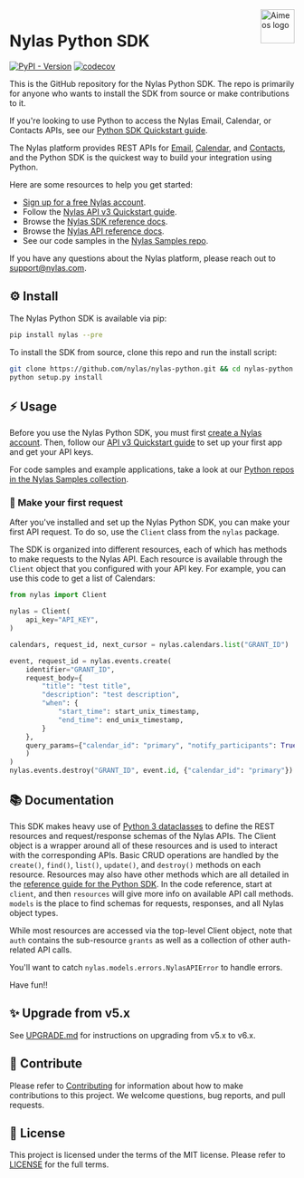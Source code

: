 <a href="https://www.nylas.com/">
    <img src="https://brand.nylas.com/assets/downloads/logo_horizontal_png/Nylas-Logo-Horizontal-Blue_.png" alt="Aimeos logo" title="Aimeos" align="right" height="60" />
</a>

# Nylas Python SDK

[![PyPI - Version](https://img.shields.io/pypi/v/nylas)](https://pypi.org/project/nylas/)
[![codecov](https://codecov.io/gh/nylas/nylas-python/branch/main/graph/badge.svg?token=HyxGAn5bJR)](https://codecov.io/gh/nylas/nylas-python)

This is the GitHub repository for the Nylas Python SDK. The repo is primarily for anyone who wants to install the SDK from source or make contributions to it.

If you're looking to use Python to access the Nylas Email, Calendar, or Contacts APIs, see our [Python SDK Quickstart guide](https://docs.nylas.com/docs/quickstart-python).

The Nylas platform provides REST APIs for [Email](https://docs.nylas.com/docs/quickstart-email), [Calendar](https://docs.nylas.com/docs/quickstart-calendar), and [Contacts](https://docs.nylas.com/docs/quickstart-contacts), and the Python SDK is the quickest way to build your integration using Python.

Here are some resources to help you get started:

- [Sign up for a free Nylas account](https://dashboard.nylas.com/register).
- Follow the [Nylas API v3 Quickstart guide](https://developer.nylas.com/docs/v3-beta/v3-quickstart/).
- Browse the [Nylas SDK reference docs](https://nylas-python-sdk-reference.pages.dev/).
- Browse the [Nylas API reference docs](https://developer.nylas.com/docs/api/).
- See our code samples in the [Nylas Samples repo](https://github.com/orgs/nylas-samples/repositories?q=&type=all&language=python).

If you have any questions about the Nylas platform, please reach out to support@nylas.com.

## ⚙️ Install

The Nylas Python SDK is available via pip:

```bash
pip install nylas --pre
```

To install the SDK from source, clone this repo and run the install script:

```bash
git clone https://github.com/nylas/nylas-python.git && cd nylas-python
python setup.py install
```

## ⚡️ Usage

Before you use the Nylas Python SDK, you must first [create a Nylas account](https://dashboard.nylas.com/register). Then, follow our [API v3 Quickstart guide](https://developer.nylas.com/docs/v3-beta/v3-quickstart/) to set up your first app and get your API keys.

For code samples and example applications, take a look at our [Python repos in the Nylas Samples collection](https://github.com/orgs/nylas-samples/repositories?q=&type=all&language=python).

### 🚀 Make your first request

After you've installed and set up the Nylas Python SDK, you can make your first API request. To do so, use the `Client` class from the `nylas` package.

The SDK is organized into different resources, each of which has methods to make requests to the Nylas API. Each resource is available through the `Client` object that you configured with your API key. For example, you can use this code to get a list of Calendars:

```python
from nylas import Client

nylas = Client(
    api_key="API_KEY",
)

calendars, request_id, next_cursor = nylas.calendars.list("GRANT_ID")

event, request_id = nylas.events.create(
    identifier="GRANT_ID",
    request_body={
        "title": "test title",
        "description": "test description",
        "when": {
            "start_time": start_unix_timestamp,
            "end_time": end_unix_timestamp,
        }
    },
    query_params={"calendar_id": "primary", "notify_participants": True},
    )
)
nylas.events.destroy("GRANT_ID", event.id, {"calendar_id": "primary"})

```

## 📚 Documentation

This SDK makes heavy use of [Python 3 dataclasses](https://realpython.com/python-data-classes/) to define the REST resources and request/response schemas of the Nylas APIs. The Client object is a wrapper around all of these resources and is used to interact with the corresponding APIs. Basic CRUD operations are handled by the `create()`, `find()`, `list()`, `update()`, and `destroy()` methods on each resource. Resources may also have other methods which are all detailed in the [reference guide for the Python SDK](https://nylas-python-sdk-reference.pages.dev/). In the code reference, start at `client`, and then `resources` will give more info on available API call methods. `models` is the place to find schemas for requests, responses, and all Nylas object types.

While most resources are accessed via the top-level Client object, note that `auth` contains the sub-resource `grants` as well as a collection of other auth-related API calls.

You'll want to catch `nylas.models.errors.NylasAPIError` to handle errors.

Have fun!!

## ✨ Upgrade from v5.x

See [UPGRADE.md](UPGRADE.md) for instructions on upgrading from v5.x to v6.x.

## 💙 Contribute

Please refer to [Contributing](Contributing.md) for information about how to make contributions to this project. We welcome questions, bug reports, and pull requests.

## 📝 License

This project is licensed under the terms of the MIT license. Please refer to [LICENSE](LICENSE) for the full terms.
